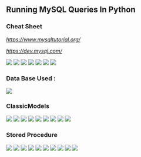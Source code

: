 
## Running MySQL Queries In Python
### Cheat Sheet

<i>

https://www.mysqltutorial.org/

https://dev.mysql.com/
</i>

<img src ="https://i.postimg.cc/xCw6jT2H/1.jpg">

<img src ="https://i.postimg.cc/k440R5zp/2.jpg">

<img src ="https://i.postimg.cc/XNZvTNqL/3.jpg">

<img src ="https://i.postimg.cc/BnCZxX7S/4.jpg">

<img src ="https://i.postimg.cc/1RMKYHgw/5.jpg">

<img src ="https://i.postimg.cc/zXBkmgWM/6.jpg">

<img src ="https://i.postimg.cc/MHG18CcR/7.jpg">

### Data Base Used : 


![](https://i.ytimg.com/vi/vzU7hLK6jcc/mqdefault.jpg)

### ClassicModels

<img src ="https://i.postimg.cc/nh5qdWWd/Untitled.png">

<img src ="https://i.postimg.cc/Kz7L888V/Screenshot-4.png">

<img src ="https://i.postimg.cc/NfCXMVQg/Screenshot-5.png">

<img src ="https://i.postimg.cc/yYRDdTgX/Screenshot-6.png">

<img src ="https://i.postimg.cc/fL4WSV3t/Screenshot-7.png">

<img src ="https://i.postimg.cc/vmhXcV2X/Screenshot-8.png">

<img src ="https://i.postimg.cc/D0vSmSDQ/Screenshot-9.png">

<img src ="https://i.postimg.cc/RZsx271p/Screenshot-1.png">

<img src ="https://i.postimg.cc/VsWLsHjd/Screenshot-4.png">

### Stored Procedure

<img src ="https://i.postimg.cc/RZnQDssZ/Screenshot-4.png">

<img src ="https://i.postimg.cc/Kjw37Fyr/Screenshot-1.png">

<img src ="https://i.postimg.cc/HWXccrZj/Screenshot-2.png">

<img src ="https://i.postimg.cc/8cLgwQJg/Screenshot-4.png">

<img src ="https://i.postimg.cc/1RdKrVsS/Screenshot-3.png">

<img src ="https://i.postimg.cc/nzd63Whp/Screenshot-5.png">

<img src ="https://i.postimg.cc/yx8nb6rb/Screenshot-6.png">

<img src ="https://i.postimg.cc/Vk0SFy4B/Screenshot-7.png">

<img src ="https://i.postimg.cc/dQRrYP1h/Screenshot-2.png">

<img src ="https://i.postimg.cc/5yD4nymG/Screenshot-1.png">







